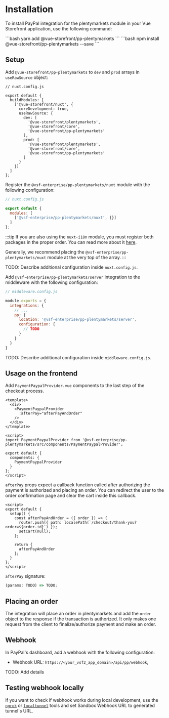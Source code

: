 # Installation

To install PayPal integration for the plentymarkets module in your Vue Storefront application, use the following command:

<code-group>
  <code-block title="YARN">
  ```bash
  yarn add @vue-storefront/pp-plentymarkets
  ```
  </code-block>

  <code-block title="NPM">
  ```bash
  npm install @vue-storefront/pp-plentymarkets --save
  ```
  </code-block>
</code-group>

## Setup

Add `@vue-storefront/pp-plentymarkets` to `dev` and `prod` arrays in `useRawSource` object:

```javascript{11,16}
// nuxt.config.js

export default {
  buildModules: [
    ['@vue-storefront/nuxt', {
      coreDevelopment: true,
      useRawSource: {
        dev: [
          '@vue-storefront/plentymarkets',
          '@vue-storefront/core',
          '@vue-storefront/pp-plentymarkets'
        ],
        prod: [
          '@vue-storefront/plentymarkets',
          '@vue-storefront/core',
          '@vue-storefront/pp-plentymarkets'
        ]
      }
    }]
  ]
};
```

Register the `@vsf-enterprise/pp-plentymarkets/nuxt` module with the following configuration:

```javascript
// nuxt.config.js

export default {
  modules: [
    ['@vsf-enterprise/pp-plentymarkets/nuxt', {}]
  ]
};
```

:::tip
If you are also using the `nuxt-i18n` module, you must register both packages in the proper order. You can read more about it [here](https://docs.vuestorefront.io/v2/reference/migrate/2.5.0/overview.html#changes-in-the-internal-internationalization-logic).

Generally, we recommend placing the `@vsf-enterprise/pp-plentymarkets/nuxt` module at the very top of the array.
:::

TODO: Describe additional configuration inside `nuxt.config.js`.

Add `@vsf-enterprise/pp-plentymarkets/server` integration to the middleware with the following configuration:

```javascript
// middleware.config.js

module.exports = {
  integrations: {
    // ...
    pp: {
      location: '@vsf-enterprise/pp-plentymarkets/server',
      configuration: {
        // TODO
      }
    }
  }
}
```

TODO: Describe additional configuration inside `middleware.config.js`.

## Usage on the frontend

Add `PaymentPaypalProvider.vue` components to the last step of the checkout process.

```vue{3-5,10,14}
<template>
  <div>
    <PaymentPaypalProvider
      :afterPay="afterPayAndOrder"
    />
  </div>
</template>

<script>
import PaymentPaypalProvider from '@vsf-enterprise/pp-plentymarkets/src/components/PaymentPaypalProvider';

export default {
  components: {
    PaymentPaypalProvider
  }
};
</script>
```

`afterPay` props expect a callback function called after authorizing the payment is authorized and placing an order. You can redirect the user to the order confirmation page and clear the cart inside this callback.

```vue
<script>
export default {
  setup() {
    const afterPayAndOrder = ({ order }) => {
      router.push({ path: localePath(`/checkout/thank-you?order=${order.id}`) });
      setCart(null);
    };

    return {
      afterPayAndOrder
    };
  }
};
</script>
```

`afterPay` signature:
```ts
(params: TODO) => TODO;
```

## Placing an order

The integration will place an order in plentymarkets and add the `order` object to the response if the transaction is authorized. It only makes one request from the client to finalize/authorize payment and make an order.

## Webhook

In PayPal's dashboard, add a webhook with the following configuration:

* Webhook URL: `https://<your_vsf2_app_domain>/api/pp/webhook`,

TODO: Add details

## Testing webhook locally

If you want to check if webhook works during local development, use the [`ngrok`](https://ngrok.com/) or [`localtunnel`](https://github.com/localtunnel/localtunnel#quickstart) tools and set Sandbox Webhook URL to generated tunnel's URL.

